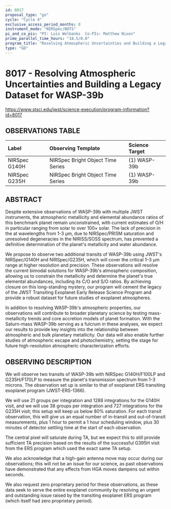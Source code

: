 ```yaml
---
id: 8017
proposal_type: "go"
cycle: "Cycle 4"
exclusive_access_period_months: 0
instrument_mode: "NIRSpec/BOTS"
pi_and_co_pis: "PI: Luis Welbanks  Co-PIs: Matthew Nixon"
prime_parallel_time_hours: "18.5/0.0"
program_title: "Resolving Atmospheric Uncertainties and Building a Legacy Dataset for WASP-39b"
type: "GO"
---
```

# 8017 - Resolving Atmospheric Uncertainties and Building a Legacy Dataset for WASP-39b
https://www.stsci.edu/jwst/science-execution/program-information?id=8017
## OBSERVATIONS TABLE
| Label          | Observing Template                | Science Target |
| :------------- | :-------------------------------- | :------------- |
| NIRSpec G140H  | NIRSpec Bright Object Time Series | (1) WASP-39b   |
| NIRSpec G235H  | NIRSpec Bright Object Time Series | (1) WASP-39b   |

## ABSTRACT

Despite extensive observations of WASP-39b with multiple JWST instruments, the atmospheric metallicity and elemental abundance ratios of this benchmark planet remain unconstrained, with current estimates of O/H in particular ranging from solar to over 100× solar. The lack of precision in the at wavelengths from 1-3 µm, due to NIRSpec/PRISM saturation and unresolved degeneracies in the NIRISS/SOSS spectrum, has prevented a definitive determination of the planet's metallicity and water abundance.

We propose to observe two additional transits of WASP-39b using JWST's NIRSpec/G140H and NIRSpec/G235H, which will cover the critical 1–3 µm range at higher resolution and precision. These observations will resolve the current bimodal solutions for WASP-39b's atmospheric composition, allowing us to constrain the metallicity and determine the planet's true elemental abundances, including its C/O and S/O ratios. By achieving closure on this long-standing mystery, our program will cement the legacy of the JWST Transiting Exoplanet Early Release Science Program and provide a robust dataset for future studies of exoplanet atmospheres.

In addition to resolving WASP-39b's atmospheric properties, our observations will contribute to broader planetary science by testing mass-metallicity trends and core accretion models of planet formation. With the Saturn-mass WASP-39b serving as a fulcrum in these analyses, we expect our results to provide key insights into the relationship between atmospheric and bulk planetary metallicity. Our data will also enable further studies of atmospheric escape and photochemistry, setting the stage for future high-resolution atmospheric characterization efforts.

## OBSERVING DESCRIPTION

We will observe two transits of WASP-39b with NIRSpec G140H/F100LP and G235H/F170LP to measure the planet's transmission spectrum from 1-3 microns. The observation set up is similar to that of exoplanet ERS transiting exoplanet program (JWST-ERS-1366).

We will use 21 groups per integration and 1288 integrations for the G140H visit, and we will use 38 groups per integration and 727 integrations for the G235H visit; this setup will keep us below 80% saturation. For each transit observation, this will give us an equal number of in-transit and out-of-transit measurements, plus 1 hour to permit a 1 hour scheduling window, plus 30 minutes of detector settling time at the start of each observation.

The central pixel will saturate during TA, but we expect this to still provide sufficient TA precision based on the results of the successful G395H visit from the ERS program which used the exact same TA setup.

We also acknowledge that a high-gain antenna move may occur during our observations; this will not be an issue for our science, as past observations have demonstrated that any effects from HGA moves dampens out within seconds.

We also request zero proprietary period for these observations, as these data seek to serve the entire exoplanet community by resolving an urgent and outstanding issue raised by the transiting exoplanet ERS program (which itself had zero proprietary period).